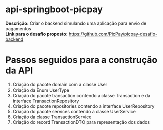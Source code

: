 # api-springboot-picpay

**Descrição:** Criar o backend simulando uma aplicação para envio de pagamentos<br>
**Link para o desafio proposto:** https://github.com/PicPay/picpay-desafio-backend

# Passos seguidos para a construção da API
1. Criação do pacote domain com a classe User
2. Criação da Enum UserType
3. Criação do pacote transaction contendo a classe Transaction e da interface TransactionRepository
4. Criação do pacote repositories contendo a interface UserRepository
5. Criação do pacote services contendo a classe UserService
6. Criação da classe TransactionService
7. Criação do record TransactionDTO para representação dos dados

